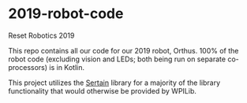 # 2019-robot-code

Reset Robotics 2019

This repo contains all our code for our 2019 robot, Orthus. 100% of the robot code (excluding vision and LEDs; both being run on separate co-processors) is in Kotlin.

This project utilizes the [Sertain](https://github.com/sertain/sertain) library for a majority of the library functionality that would otherwise be provided by WPILib.
